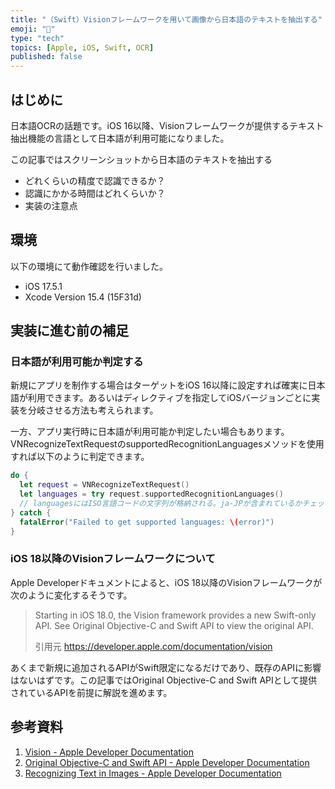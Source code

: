 ```yaml
---
title: "（Swift）Visionフレームワークを用いて画像から日本語のテキストを抽出する"
emoji: "📑"
type: "tech"
topics: [Apple, iOS, Swift, OCR]
published: false
---
```

## はじめに

日本語OCRの話題です。iOS 16以降、Visionフレームワークが提供するテキスト抽出機能の言語として日本語が利用可能になりました。

この記事ではスクリーンショットから日本語のテキストを抽出する

- どれくらいの精度で認識できるか？
- 認識にかかる時間はどれくらいか？
- 実装の注意点

## 環境

以下の環境にて動作確認を行いました。

- iOS 17.5.1
- Xcode Version 15.4 (15F31d)

## 実装に進む前の補足

### 日本語が利用可能か判定する

新規にアプリを制作する場合はターゲットをiOS 16以降に設定すれば確実に日本語が利用できます。あるいはディレクティブを指定してiOSバージョンごとに実装を分岐させる方法も考えられます。

一方、アプリ実行時に日本語が利用可能か判定したい場合もあります。VNRecognizeTextRequestのsupportedRecognitionLanguagesメソッドを使用すれば以下のように判定できます。

```swift
do {
  let request = VNRecognizeTextRequest()
  let languages = try request.supportedRecognitionLanguages()
  // languagesにはISO言語コードの文字列が格納される。ja-JPが含まれているかチェックした後に処理を続行する。
} catch {
  fatalError("Failed to get supported languages: \(error)")
}
```

### iOS 18以降のVisionフレームワークについて

Apple Developerドキュメントによると、iOS 18以降のVisionフレームワークが次のように変化するそうです。

> Starting in iOS 18.0, the Vision framework provides a new Swift-only API. See Original Objective-C and Swift API to view the original API.
> 
> 引用元 https://developer.apple.com/documentation/vision

あくまで新規に追加されるAPIがSwift限定になるだけであり、既存のAPIに影響はないはずです。この記事ではOriginal Objective-C and Swift APIとして提供されているAPIを前提に解説を進めます。

## 参考資料

1. [Vision - Apple Developer Documentation](https://developer.apple.com/documentation/vision)
2. [Original Objective-C and Swift API - Apple Developer Documentation](https://developer.apple.com/documentation/vision/original-objective-c-and-swift-api)
3. [Recognizing Text in Images - Apple Developer Documentation](https://developer.apple.com/documentation/vision/recognizing-text-in-images)
